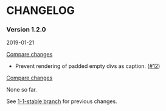 # CHANGELOG

### Version 1.2.0

2019-01-21

[Compare changes](https://github.com/codevise/pageflow-timeline-page/compare/1-1-stable...v1.2.0)

- Prevent rendering of padded empty divs as caption.
  ([#12](https://github.com/codevise/pageflow-timeline-page/pull/12))

[Compare changes](https://github.com/codevise/pageflow-timeline-page/compare/1-1-stable...master)

None so far.

See
[1-1-stable branch](https://github.com/codevise/pageflow-timeline-page/blob/1-1-stable/CHANGELOG.md)
for previous changes.

